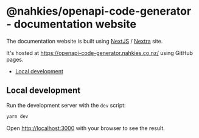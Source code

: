 # @nahkies/openapi-code-generator - documentation website
The documentation website is built using [NextJS](https://nextjs.org/) / [Nextra](https://nextra.site/) site.

It's hosted at https://openapi-code-generator.nahkies.co.nz/ using GitHub pages.

<!-- toc -->

- [Local development](#local-development)

<!-- tocstop -->

## Local development

Run the development server with the `dev` script:

```bash
yarn dev
```

Open [http://localhost:3000](http://localhost:3000) with your browser to see the result.
